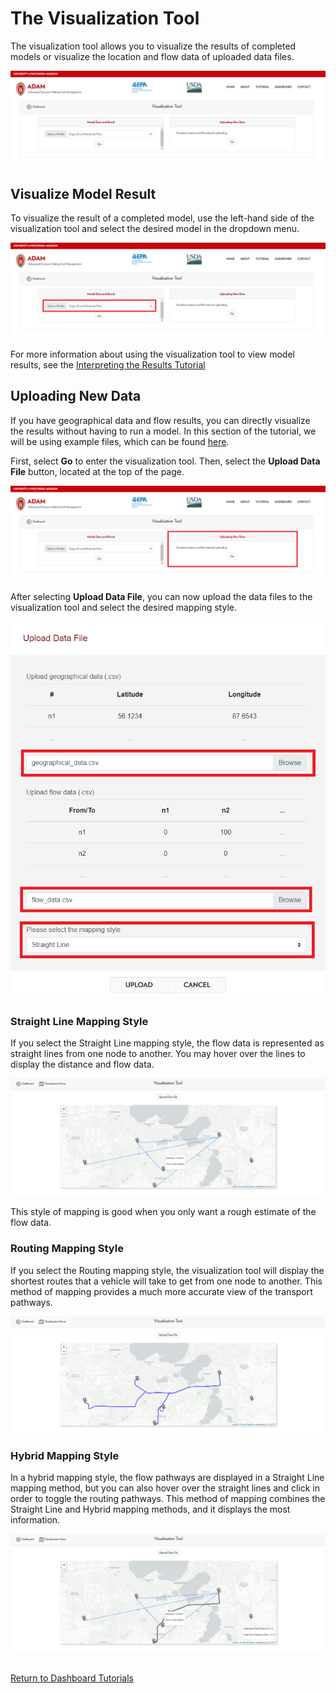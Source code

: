 <h1>The Visualization Tool</h1>

<p>
    The visualization tool allows you to visualize the results of completed models or visualize the location and flow data of uploaded data files. 
</p>

<img src="Pictures\Dashboard_tutorials\visualization_tool\vis_home.png">

<h2>Visualize Model Result</h2>

<p>
    To visualize the result of a completed model, use the left-hand side of the visualization tool and select the desired model in the dropdown menu. 
</p>

<img src="Pictures\Dashboard_tutorials\visualization_tool\vis_model.png">

<p>
    For more information about using the visualization tool to view model results, see the 
<a href="/ADAM_Documentation/dashboard_results.html#vis_model_results">Interpreting the Results Tutorial</a>
</p>

<h2>Uploading New Data</h2> 

<p>
    If you have geographical data and flow results, you can directly visualize the results without having to run a model. In this section of the tutorial, we will be using example files, which can be found 
<a href="">here</a>.
</p>

<p>
    First, select <b>Go</b>  to enter the visualization tool. Then, select the <b>Upload Data File</b> button, located at the top of the page. 
</p>

<img src="Pictures\Dashboard_tutorials\visualization_tool\vis_upload.png">

<p>
    After selecting <b>Upload Data File</b>, you can now upload the data files to the visualization tool and select the desired mapping style. 
</p>

<img src="Pictures\Dashboard_tutorials\visualization_tool\upload_data_files.png">

<h3>Straight Line Mapping Style</h3>

<p>
    If you select the Straight Line mapping style, the flow data is represented as straight lines from one node to another. You may hover over the lines to display the distance and flow data. 
</p>

<img src="Pictures\Dashboard_tutorials\visualization_tool\straight.png">

<p>
    This style of mapping is good when you only want a rough estimate of the flow data. 
</p>

<h3>Routing Mapping Style</h3>

<p>
    If you select the Routing mapping style, the visualization tool will display the shortest routes that a vehicle will take to get from one node to another. This method of mapping provides a much more accurate view of the transport pathways.
</p>

<img src="Pictures\Dashboard_tutorials\visualization_tool\routing.png">

<h3>Hybrid Mapping Style</h3>

<p>
    In a hybrid mapping style, the flow pathways are displayed in a Straight Line mapping method, but you can also hover over the straight lines and click in order to toggle the routing pathways. This method of mapping combines the Straight Line and Hybrid mapping methods, and it displays the most information. 
</p>

<img src="Pictures\Dashboard_tutorials\visualization_tool\hybrid.png">

<br>
<br>

<a href="/ADAM_Documentation/dashboard.html">Return to Dashboard Tutorials</a>


